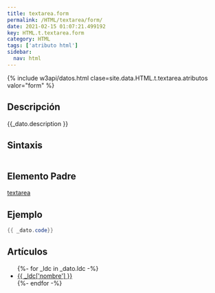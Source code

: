 ```yaml
---
title: textarea.form
permalink: /HTML/textarea/form/
date: 2021-02-15 01:07:21.499192
key: HTML.t.textarea.form
category: HTML
tags: ['atributo html']
sidebar: 
  nav: html
---
```


{% include w3api/datos.html clase=site.data.HTML.t.textarea.atributos valor="form" %}

## Descripción
{{_dato.description }}

## Sintaxis
~~~html
~~~

## Elemento Padre
[textarea](/HTML/textarea/)

## Ejemplo
~~~java
{{ _dato.code}}
~~~

## Artículos
<ul>
{%- for _ldc in _dato.ldc -%}
   <li>
       <a href="{{_ldc['url'] }}">{{ _ldc['nombre'] }}</a>
   </li>
{%- endfor -%}
</ul>
